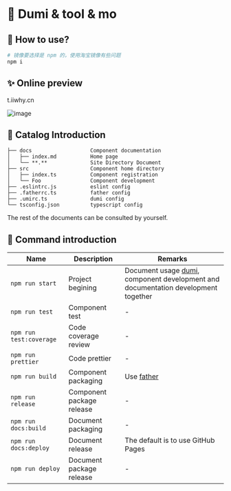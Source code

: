 # 🌟 Dumi & tool & mo

## 🚀 How to use?

```sh
# 镜像要选择是 npm 的，使用淘宝镜像有些问题
npm i
```

## ✨ Online preview

t.iiwhy.cn

![image](https://user-images.githubusercontent.com/18508817/110241298-fc4c3800-7f8a-11eb-9f39-50fe054872f9.png)

## 📒 Catalog Introduction

```
├── docs                   Component documentation
│   ├── index.md           Home page
│   └── **.**              Site Directory Document
├── src                    Component home directory
│   ├── index.ts           Component registration
│   └── Foo                Component development
├── .eslintrc.js           eslint config
├── .fatherrc.ts           father config
├── .umirc.ts              dumi config
└── tsconfig.json          typescript config
```

The rest of the documents can be consulted by yourself.

## 🤖 Command introduction

| Name                    | Description               | Remarks                                                                                                            |
| ----------------------- | ------------------------- | ------------------------------------------------------------------------------------------------------------------ |
| `npm run start`         | Project begining          | Document usage [dumi](https://github.com/umijs/dumi), component development and documentation development together |
| `npm run test`          | Component test            | -                                                                                                                  |
| `npm run test:coverage` | Code coverage review      | -                                                                                                                  |
| `npm run prettier`      | Code prettier             | -                                                                                                                  |
| `npm run build`         | Component packaging       | Use [father](https://github.com/umijs/father)                                                                      |
| `npm run release`       | Component package release | -                                                                                                                  |
| `npm run docs:build`    | Document packaging        | -                                                                                                                  |
| `npm run docs:deploy`   | Document release          | The default is to use GitHub Pages                                                                                 |
| `npm run deploy`        | Document package release  | -                                                                                                                  |
